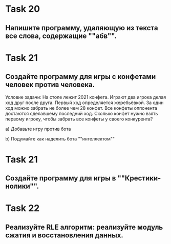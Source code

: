 # Task 20
## Напишите программу, удаляющую из текста все слова, содержащие ""абв"".
# Task 21
## Создайте программу для игры с конфетами человек против человека.
Условие задачи: На столе лежит 2021 конфета. Играют два игрока делая ход друг после друга. Первый ход определяется жеребьёвкой. За один ход можно забрать не более чем 28 конфет. Все конфеты оппонента достаются сделавшему последний ход. Сколько конфет нужно взять первому игроку, чтобы забрать все конфеты у своего конкурента?

a) Добавьте игру против бота

b) Подумайте как наделить бота ""интеллектом""

# Task 21
## Создайте программу для игры в ""Крестики-нолики"".

# Task 22
## Реализуйте RLE алгоритм: реализуйте модуль сжатия и восстановления данных.